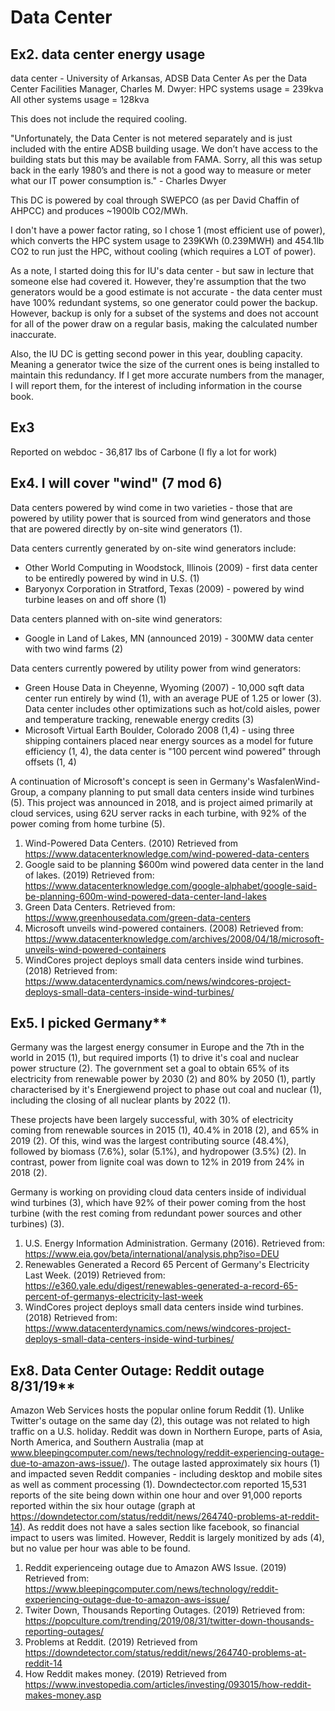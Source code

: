 # Data Center 

## Ex2. data center energy usage

data center - University of Arkansas, ADSB Data Center
As per the Data Center Facilities Manager, Charles M. Dwyer:
HPC systems usage = 239kva
All other systems usage = 128kva

This does not include the required cooling.

"Unfortunately, the Data Center is not metered separately and is just included with the entire ADSB building usage.  We don’t have access to the building stats but this may be available from FAMA.  Sorry, all this was setup back in the early 1980’s and there is not a good way to measure or meter what our IT power consumption is." - Charles Dwyer

This DC is powered by coal through SWEPCO (as per David Chaffin of AHPCC) and produces ~1900lb CO2/MWh.

I don't have a power factor rating, so I chose 1 (most efficient use of power), which converts the HPC system usage to 239KWh (0.239MWH) and 454.1lb CO2 to run just the HPC, without cooling (which requires a LOT of power).

As a note, I started doing this for IU's data center - but saw in lecture that someone else had covered it.  However, they're assumption that the two generators would be a good estimate is not accurate - the data center must have 100% redundant systems, so one generator could power the backup.  However, backup is only for a subset of the systems and does not account for all of the power draw on a regular basis, making the calculated number inaccurate. 

Also, the IU DC is getting second power in this year, doubling capacity.  Meaning a generator twice the size of the current ones is being installed to maintain this redundancy.  If I get more accurate numbers from the manager, I will report them, for the interest of including information in the course book. 

## Ex3

Reported on webdoc - 36,817 lbs of Carbone (I fly a lot for work) 


## Ex4. I will cover "wind" (7 mod 6)

Data centers powered by wind come in two varieties - those that are
powered by utility power that is sourced from wind generators and those
that are powered directly by on-site wind generators (1).

Data centers currently generated by on-site wind generators include:

* Other World Computing in Woodstock, Illinois (2009) - first data center to be entiredly powered by wind in U.S. (1)
* Baryonyx Corporation in Stratford, Texas (2009) - powered by wind turbine leases on and off shore (1)

Data centers planned with on-site wind generators:

* Google in Land of Lakes, MN (announced 2019) - 300MW data center with two wind farms (2)

Data centers currently powered by utility power from wind generators:

* Green House Data in Cheyenne, Wyoming (2007) - 10,000 sqft data center run entirely by wind (1), with an average 
PUE of 1.25 or lower (3).  Data center includes other optimizations such as hot/cold aisles, power and temperature 
tracking, renewable energy credits (3)
* Microsoft Virtual Earth Boulder, Colorado 2008 (1,4) - using three shipping containers placed near energy sources 
as a model for future efficiency (1, 4), the data center is "100 percent wind powered" through offsets (1, 4)

A continuation of Microsoft's concept is seen in Germany's WasfalenWind-Group, a company planning to put small data 
centers inside wind turbines (5). This project was announced in 2018, and is project aimed primarily at cloud services, 
using 62U server racks in each turbine, with 92% of the power coming from home turbine (5).

1. Wind-Powered Data Centers. (2010) Retrieved from https://www.datacenterknowledge.com/wind-powered-data-centers
2. Google said to be planning $600m wind powered data center in the land of lakes. (2019) Retrieved from: 
https://www.datacenterknowledge.com/google-alphabet/google-said-be-planning-600m-wind-powered-data-center-land-lakes
3. Green Data Centers. Retrieved from: https://www.greenhousedata.com/green-data-centers
4. Microsoft unveils wind-powered containers. (2008) Retrieved from: 
https://www.datacenterknowledge.com/archives/2008/04/18/microsoft-unveils-wind-powered-containers
5. WindCores project deploys small data centers inside wind turbines. (2018) Retrieved from: 
https://www.datacenterdynamics.com/news/windcores-project-deploys-small-data-centers-inside-wind-turbines/

## Ex5. I picked Germany**

Germany was the largest energy consumer in Europe and the 7th in the world in 2015 (1), but required imports (1) to 
drive it's coal and nuclear power structure (2).  The government set a goal to obtain 65% of its electricity from 
renewable power by 2030 (2) and 80% by 2050 (1), partly characterised by it's Energiewend project to phase out coal 
and nuclear (1), including the closing of all nuclear plants by 2022 (1).  

These projects have been largely successful, with 30% of electricity coming from renewable sources in 2015 (1), 40.4% in
2018 (2), and 65% in 2019 (2).  Of this, wind was the largest contributing source (48.4%), followed by biomass (7.6%), 
solar (5.1%), and hydropower (3.5%) (2).  In contrast, power from lignite coal was down to 12% in 2019 from 24% in 2018 (2).

Germany is working on providing cloud data centers inside of individual wind turbines (3), which have 92% of their power 
coming from the host turbine (with the rest coming from redundant power sources and other turbines) (3).

1. U.S. Energy Information Administration. Germany (2016). Retrieved from: 
https://www.eia.gov/beta/international/analysis.php?iso=DEU
2. Renewables Generated a Record 65 Percent of Germany's Electricity Last Week. (2019) Retrieved from: 
https://e360.yale.edu/digest/renewables-generated-a-record-65-percent-of-germanys-electricity-last-week
3. WindCores project deploys small data centers inside wind turbines. (2018) Retrieved from: 
https://www.datacenterdynamics.com/news/windcores-project-deploys-small-data-centers-inside-wind-turbines/

## Ex8. Data Center Outage: Reddit outage 8/31/19**

Amazon Web Services hosts the popular online forum Reddit (1).  Unlike Twitter's outage on the same day (2), this outage 
was not related to high traffic on a U.S. holiday.  Reddit was down in Northern Europe, parts of Asia, North America, and 
Southern Australia (map at www.bleepingcomputer.com/news/technology/reddit-experiencing-outage-due-to-amazon-aws-issue/). 
The outage lasted approximately six hours (1) and impacted seven Reddit companies - including desktop and mobile sites as 
well as comment processing (1).  Downdectector.com reported 15,531 reports of the site being down within one hour and over 
91,000 reports reported within the six hour outage (graph at 
https://downdetector.com/status/reddit/news/264740-problems-at-reddit-14).  As reddit does not have a sales section like 
facebook, so financial impact to users was limited.  However, Reddit is largely monitized by ads (4), but no value per 
hour was able to be found.

1. Reddit experienceing outage due to Amazon AWS Issue. (2019) Retrieved from: 
https://www.bleepingcomputer.com/news/technology/reddit-experiencing-outage-due-to-amazon-aws-issue/
2. Twiter Down, Thousands Reporting Outages. (2019) Retrieved from: 
https://popculture.com/trending/2019/08/31/twitter-down-thousands-reporting-outages/
3. Problems at Reddit. (2019) Retrieved from https://downdetector.com/status/reddit/news/264740-problems-at-reddit-14
4. How Reddit makes money. (2019) Retrieved from 
https://www.investopedia.com/articles/investing/093015/how-reddit-makes-money.asp

